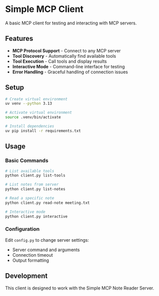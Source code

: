 # Simple MCP Client

A basic MCP client for testing and interacting with MCP servers.

## Features

- **MCP Protocol Support** - Connect to any MCP server
- **Tool Discovery** - Automatically find available tools
- **Tool Execution** - Call tools and display results
- **Interactive Mode** - Command-line interface for testing
- **Error Handling** - Graceful handling of connection issues

## Setup

```bash
# Create virtual environment
uv venv --python 3.13

# Activate virtual environment
source .venv/bin/activate

# Install dependencies
uv pip install -r requirements.txt
```

## Usage

### Basic Commands
```bash
# List available tools
python client.py list-tools

# List notes from server
python client.py list-notes

# Read a specific note
python client.py read-note meeting.txt

# Interactive mode
python client.py interactive
```

### Configuration
Edit `config.py` to change server settings:
- Server command and arguments
- Connection timeout
- Output formatting


## Development

This client is designed to work with the Simple MCP Note Reader Server. 
